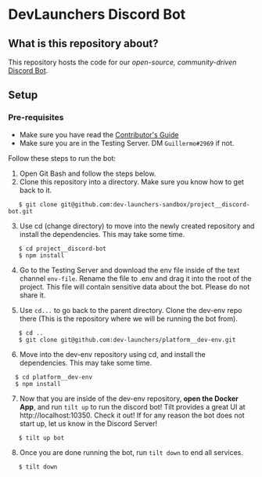 # DevLaunchers Discord Bot

## What is this repository about?

This repository hosts the code for our _open-source, community-driven_ [Discord Bot](https://discord.js.org/#/docs/main/stable/general/welcome).

## Setup

### Pre-requisites

- Make sure you have read the [Contributor's Guide](CONTRIBUTING.md)
- Make sure you are in the Testing Server. DM `Guillermo#2969` if not.

Follow these steps to run the bot:
1. Open Git Bash and follow the steps below.
2. Clone this repository into a directory. Make sure you know how to get back to it.
```
   $ git clone git@github.com:dev-launchers-sandbox/project__discord-bot.git
```
3. Use cd (change directory) to move into the newly created repository and install the dependencies. This may take some time.
```
   $ cd project__discord-bot
   $ npm install
```
4. Go to the Testing Server and download the env file inside of the text channel `env-file`. Rename the file to .env and drag it into the root of the project. This file will contain sensitive data about the bot. Please do not share it. 

5. Use ```cd...``` to go back to the parent directory. Clone the dev-env repo there (This is the repository where we will be running the bot from).
```
   $ cd ..
   $ git clone git@github.com:dev-launchers/platform__dev-env.git
```
6. Move into the dev-env repository using cd, and install the dependencies. This may take some time.
 ```
   $ cd platform__dev-env
   $ npm install
```
7. Now that you are inside of the dev-env repository, **open the Docker App**, and run `tilt up` to run the discord bot! Tilt provides a great UI at http://localhost:10350. Check it out! If for any reason the bot does not start up, let us know in the Discord Server!
```
   $ tilt up bot
```
8. Once you are done running the bot, run `tilt down` to end all services.
```
   $ tilt down
```
